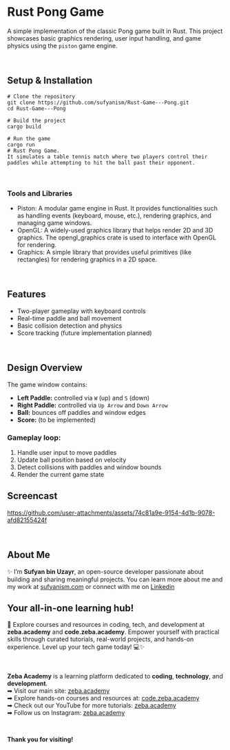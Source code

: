 
# Rust Pong Game
A simple implementation of the classic Pong game built in Rust. This project showcases basic graphics rendering, user input handling, and game physics using the `piston` game engine.

</br>

## Setup & Installation
```
# Clone the repository
git clone https://github.com/sufyanism/Rust-Game---Pong.git
cd Rust-Game---Pong

# Build the project
cargo build

# Run the game
cargo run
# Rust Pong Game.
It simulates a table tennis match where two players control their paddles while attempting to hit the ball past their opponent.
```

</br>

### Tools and Libraries
*	Piston: A modular game engine in Rust. It provides functionalities such as handling events (keyboard, mouse, etc.), rendering graphics, and managing game windows.
*	OpenGL: A widely-used graphics library that helps render 2D and 3D graphics. The opengl_graphics crate is used to interface with OpenGL for rendering.
*	Graphics: A simple library that provides useful primitives (like rectangles) for rendering graphics in a 2D space.

</br>

## Features
- Two-player gameplay with keyboard controls
- Real-time paddle and ball movement
- Basic collision detection and physics
- Score tracking (future implementation planned)

</br>

## Design Overview
The game window contains:
- **Left Paddle:** controlled via `W` (up) and `S` (down)
- **Right Paddle:** controlled via `Up Arrow` and `Down Arrow`
- **Ball:** bounces off paddles and window edges
- **Score:** (to be implemented)

### Gameplay loop:
1. Handle user input to move paddles
2. Update ball position based on velocity
3. Detect collisions with paddles and window bounds
4. Render the current game state

## Screencast
https://github.com/user-attachments/assets/74c81a9e-9154-4d1b-9078-afd82155424f

</br>

## About Me 
✨ I’m **Sufyan bin Uzayr**, an open-source developer passionate about building and sharing meaningful projects.
You can learn more about me and my work at [sufyanism.com](https://sufyanism.com/) or connect with me on [Linkedin](https://www.linkedin.com/in/sufyanism)
</br>

## Your all-in-one learning hub! 
🚀 Explore courses and resources in coding, tech, and development at **zeba.academy** and **code.zeba.academy**. Empower yourself with practical skills through curated tutorials, real-world projects, and hands-on experience. Level up your tech game today! 💻✨

</br>

**Zeba Academy**  is a learning platform dedicated to **coding**, **technology**, and **development**.  
➡ Visit our main site: [zeba.academy](https://zeba.academy)   </br>
➡ Explore hands-on courses and resources at: [code.zeba.academy](https://code.zeba.academy)   </br>
➡ Check out our YouTube for more tutorials: [zeba.academy](https://www.youtube.com/@zeba.academy)  </br>
➡ Follow us on Instagram: [zeba.academy](https://www.instagram.com/zeba.academy/)  </br>

</br>

**Thank you for visiting!** 
